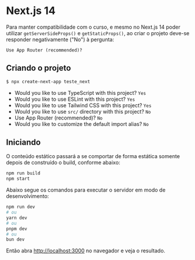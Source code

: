 # Next.js 14

Para manter compatibilidade com o curso, e mesmo no Next.js 14 poder utilizar `getServerSideProps()` e `getStaticProps()`, ao criar o projeto deve-se responder negativamente ("No") à pergunta:

`Use App Router (recommended)?`

## Criando o projeto
```bash
$ npx create-next-app teste_next
```

- Would you like to use TypeScript with this project? `Yes`
- Would you like to use ESLint with this project? `Yes`
- Would you like to use Tailwind CSS with this project? `Yes`
- Would you like to use `src/` directory with this project? `No`
- Use App Router (recommended)? `No`
- Would you like to customize the default import alias? `No`

## Iniciando

O conteúdo estático passará a se comportar de forma estática somente depois de construído o build, conforme abaixo:

```bash
npm run build
npm start
```


Abaixo segue os comandos para executar o servidor em modo de desenvolvimento:

```bash
npm run dev
# ou
yarn dev
# ou
pnpm dev
# ou
bun dev
```

Então abra [http://localhost:3000](http://localhost:3000) no navegador e veja o resultado.
